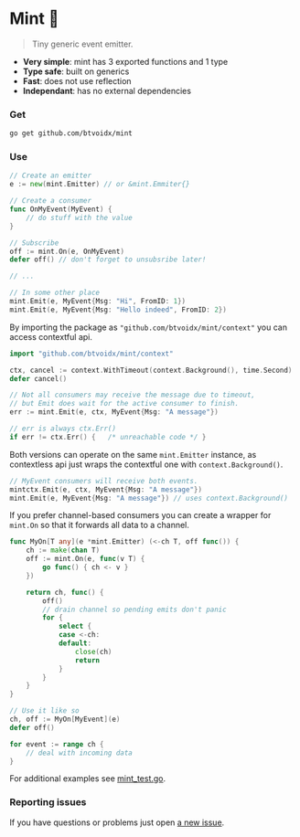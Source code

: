# Mint 🍃
> Tiny generic event emitter.

- **Very simple**: mint has 3 exported functions and 1 type
- **Type safe**: built on generics
- **Fast**: does not use reflection
- **Independant**: has no external dependencies

### Get
```sh
go get github.com/btvoidx/mint
```

### Use
```go
// Create an emitter
e := new(mint.Emitter) // or &mint.Emmiter{}

// Create a consumer
func OnMyEvent(MyEvent) {
	// do stuff with the value
}

// Subscribe
off := mint.On(e, OnMyEvent)
defer off() // don't forget to unsubsribe later!

// ...

// In some other place
mint.Emit(e, MyEvent{Msg: "Hi", FromID: 1})
mint.Emit(e, MyEvent{Msg: "Hello indeed", FromID: 2})
```

By importing the package as `"github.com/btvoidx/mint/context"` 
you can access contextful api.
```go
import "github.com/btvoidx/mint/context"

ctx, cancel := context.WithTimeout(context.Background(), time.Second)
defer cancel()

// Not all consumers may receive the message due to timeout,
// but Emit does wait for the active consumer to finish.
err := mint.Emit(e, ctx, MyEvent{Msg: "A message"})

// err is always ctx.Err()
if err != ctx.Err() {	/* unreachable code */ }
```

Both versions can operate
on the same `mint.Emitter` instance, as contextless api
just wraps the contextful one with `context.Background()`.
```go
// MyEvent consumers will receive both events.
mintctx.Emit(e, ctx, MyEvent{Msg: "A message"})
mint.Emit(e, MyEvent{Msg: "A message"}) // uses context.Background()
```

If you prefer channel-based consumers you can create a wrapper
for `mint.On` so that it forwards all data to a channel.
```go
func MyOn[T any](e *mint.Emitter) (<-ch T, off func()) {
	ch := make(chan T)
	off := mint.On(e, func(v T) {
		go func() { ch <- v }
	})

	return ch, func() {
		off()
		// drain channel so pending emits don't panic
		for {
			select {
			case <-ch:
			default:
				close(ch)
				return
			}
		}
	}
}

// Use it like so
ch, off := MyOn[MyEvent](e)
defer off()

for event := range ch {
	// deal with incoming data
}
```

For additional examples see [mint_test.go](mint_test.go).

### Reporting issues
If you have questions or problems just open [a new issue](../../issues/new).
